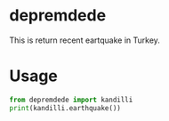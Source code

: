 depremdede
==========

This is return recent eartquake in Turkey.

Usage
==========
```python
from depremdede import kandilli
print(kandilli.earthquake())
```
